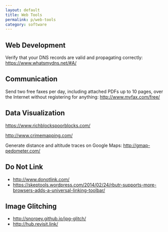```yaml
---
layout: default
title: Web Tools
permalink: p/web-tools
category: software
---
```


Web Development
---------------

Verify that your DNS records are valid and propagating correctly: <https://www.whatsmydns.net/#A/>

Communication
-------------

Send two free faxes per day, including attached PDFs up to 10 pages, over the Internet without registering for anything: <http://www.myfax.com/free/>

Data Visualization
------------------

<https://www.richblockspoorblocks.com/>

<http://www.crimemapping.com/>

Generate distance and altitude traces on Google Maps: <http://gmap-pedometer.com/>

Do Not Link
-----------

-   <http://www.donotlink.com/>
-   <https://skeptools.wordpress.com/2014/02/24/rbutr-supports-more-browsers-adds-a-universal-linking-toolbar/>

Image Glitching
---------------

-   <http://snorpey.github.io/jpg-glitch/>
-   <http://hub.revisit.link/>
